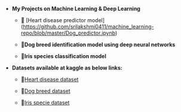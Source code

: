 - **My Projects on Machine Learning & Deep Learning**


  - 📌 [Heart disease predictor model] (https://github.com/srilakshmi0411/machine_learning-repo/blob/master/Dog_predictor.ipynb)

  - 📌**Dog breed identification model using deep neural networks**

  - 📌**Iris species classification model**
  
  
- **Datasets available at kaggle as below links:**

    - 🔗[Heart disease dataset](https://www.kaggle.com/ronitf/heart-disease-uci)

    - 🔗[Dog breed dataset](https://www.kaggle.com/c/dog-breed-identification/data?select=test)

    - 🔗[Iris specie dataset](https://www.kaggle.com/uciml/iris)
